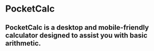# PocketCalc
## PocketCalc is a desktop and mobile-friendly calculator designed to assist you with basic arithmetic. 
